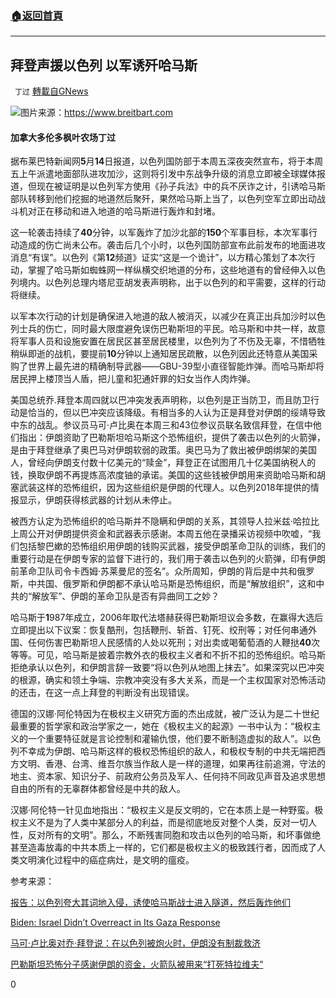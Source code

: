 ###  [:house:返回首頁](https://github.com/ourhimalayas/txt)
---

## 拜登声援以色列 以军诱歼哈马斯
` 丁过` [轉載自GNews](https://gnews.org/zh-hans/1242857/)

![]()![](https://gnews-media-offload.s3.amazonaws.com/wp-content/uploads/2021/05/14150735/E03D0985-5F21-407D-8298-63CF8BB0C0B4_4_5005_c.jpeg)图片来源：https://www.breitbart.com
#### 加拿大多伦多枫叶农场丁过

据布莱巴特新闻网**5**月**14**日报道，以色列国防部于本周五深夜突然宣布，将于本周五上午派遣地面部队进攻加沙，这则将引发中东战争升级的消息立即被全球媒体报道，但现在被证明是以色列军方使用《孙子兵法》中的兵不厌诈之计，引诱哈马斯部队转移到他们挖掘的地道然后聚歼，果然哈马斯上当了，以色列空军立即出动战斗机对正在移动和进入地道的哈马斯进行轰炸和封堵。

这一轮袭击持续了**40**分钟，以军轰炸了加沙北部的**150**个军事目标，本次军事行动造成的伤亡尚未公布。袭击后几个小时，以色列国防部宣布此前发布的地面进攻消息“有误”。以色列《第**12**频道》证实“这是一个诡计”，以方精心策划了本次行动，掌握了哈马斯如蜘蛛网一样纵横交织地道的分布，这些地道有的曾经伸入以色列境内。以色列总理内塔尼亚胡发表声明称，出于以色列的和平需要，这样的行动将继续。

以军本次行动的计划是确保进入地道的敌人被消灭，以减少在真正出兵加沙时以色列士兵的伤亡，同时最大限度避免误伤巴勒斯坦的平民。哈马斯和中共一样，故意将军事人员和设施安置在居民区甚至居民楼里，以色列为了不伤及无辜，不惜牺牲稍纵即逝的战机，要提前**10**分钟以上通知居民疏散，以色列因此还特意从美国采购了世界上最先进的精确制导武器——GBU-39型小直径智能炸弹。而哈马斯却将居民押上楼顶当人盾，把儿童和犯通奸罪的妇女当作人肉炸弹。

美国总统乔.拜登本周四就以巴冲突发表声明称，以色列是正当防卫，而且防卫行动是恰当的，但以巴冲突应该降级。有相当多的人认为正是拜登对伊朗的绥靖导致中东的战乱。参议员马可·卢比奥在本周三和43位参议员联名致信拜登，在信中他们指出：伊朗资助了巴勒斯坦哈马斯这个恐怖组织，提供了袭击以色列的火箭弹，是由于拜登继承了奥巴马对伊朗软弱的政策。奥巴马为了救出被伊朗绑架的美国人，曾经向伊朗支付数十亿美元的“赎金”，拜登正在试图用几十亿美国纳税人的钱，换取伊朗不再提炼高浓度铀的承诺。美国的这些钱被伊朗用来资助哈马斯和胡塞武装这样的恐怖组织，因为这些组织是伊朗的代理人。以色列2018年提供的情报显示，伊朗获得核武器的计划从未停止。

被西方认定为恐怖组织的哈马斯并不隐瞒和伊朗的关系，其领导人拉米兹·哈拉比上周公开对伊朗提供资金和武器表示感谢。本周五他在录播采访视频中吹嘘，“我们包括黎巴嫰的恐怖组织用伊朗的钱购买武器，接受伊朗革命卫队的训练，我们的重要行动是在伊朗专家的监督下进行的，我们用于袭击以色列的火箭弹，印有伊朗前革命卫队司令卡西姆·苏莱曼尼的签名”。众所周知，伊朗的背后是中共和俄罗斯，中共国、俄罗斯和伊朗都不承认哈马斯是恐怖组织，而是“解放组织”，这和中共的“解放军”、伊朗的革命卫队是否有异曲同工之妙？

哈马斯于**1**987年成立，2006年取代法塔赫获得巴勒斯坦议会多数，在赢得大选后立即提出以下议案：恢复酷刑，包括鞭刑、斩首、钉死、绞刑等；对任何串通外国、任何伤害巴勒斯坦人民感情的人处以死刑；对出卖或喝葡萄酒的人鞭挞**40**次等等。可见，哈马斯是披着宗教外衣的极权主义者和不折不扣的恐怖组织。哈马斯拒绝承认以色列，和伊朗言辞一致要“将以色列从地图上抹去”。如果深究以巴冲突的根源，确实和领土争端、宗教冲突没有多大关系，而是一个主权国家对恐怖活动的还击，在这一点上拜登的判断没有出现错误。

德国的汉娜·阿伦特因为在极权主义研究方面的杰出成就，被广泛认为是二十世纪最重要的哲学家和政治学家之一，她在《极权主义的起源》一书中认为：“极权主义的一个重要特征就是言论控制和灌输仇恨，他们要不断制造虚拟的敌人”。以色列不幸成为伊朗、哈马斯这样的极权恐怖组织的敌人，和极权专制的中共无端把西方文明、香港、台湾、维吾尔族当作敌人是一样的道理，如果再往前追溯，守法的地主、资本家、知识分子、前政府公务员及军人、任何持不同政见声音及追求思想自由的所有的无辜群体都曾经是中共的敌人。

汉娜·阿伦特一针见血地指出：“极权主义是反文明的，它在本质上是一种野蛮。极权主义不是为了人类中某部分人的利益，而是彻底地反对整个人类，反对一切人性，反对所有的文明”。那么，不断残害同胞和攻击以色列的哈马斯，和坏事做绝甚至造毒放毒的中共本质上一样的，它们都是极权主义的极致践行者，因而成了人类文明演化过程中的癌症病灶，是文明的瘟疫。

参考来源：

[报告：以色列夸大其词地入侵，诱使哈马斯战士进入隧道，然后轰炸他们](https://www.breitbart.com/middle-east/2021/05/14/report-israel-exaggerated-invasion-to-lure-hamas-fighters-into-tunnels-then-bombed-them/)

[Biden: Israel Didn’t Overreact in Its Gaza Response](https://www.breitbart.com/middle-east/2021/05/13/biden-israel-didnt-overreact-in-its-gaza-response/)

[马可·卢比奥对乔·拜登说：在以色列被炮火时，伊朗没有制裁救济](https://www.breitbart.com/middle-east/2021/05/13/marco-rubio-to-joe-biden-no-sanctions-relief-for-iran-while-israel-under-fire/)

[巴勒斯坦恐怖分子感谢伊朗的资金，火箭队被用来“打死特拉维夫”](https://www.breitbart.com/middle-east/2021/05/13/palestinian-terror-leader-thanks-iran-for-funds-rockets-used-to-pound-tel-aviv-how-is-usa-still-considering-deal-for-iran/)

0
